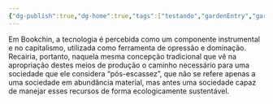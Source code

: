 ```yaml
---
{"dg-publish":true,"dg-home":true,"tags":["testando","gardenEntry","gardenEntry","gardenEntry","gardenEntry","gardenEntry","gardenEntry","gardenEntry","gardenEntry","gardenEntry","gardenEntry","gardenEntry","gardenEntry","gardenEntry","gardenEntry","gardenEntry","gardenEntry","gardenEntry","gardenEntry","gardenEntry"],"permalink":"/jardim/o-perigo-da-concentracao/","dgPassFrontmatter":true,"noteIcon":""}
---
```



Em Bookchin, a tecnologia é percebida como um componente instrumental e no capitalismo, utilizada como ferramenta de opressão e dominação. Recairia, portanto, naquela mesma concepção tradicional que vê na apropriação destes meios de produção o caminho necessário para uma sociedade que ele considera “pós-escassez”, que não se refere apenas a uma sociedade em abundância material, mas antes uma sociedade capaz de manejar esses recursos de forma ecologicamente sustentável.